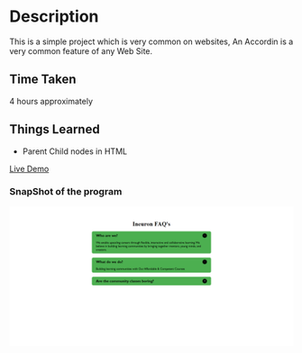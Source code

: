 # Description
This is a simple project which is very common on websites, An Accordin is a very common feature of any Web Site.
## Time Taken

4 hours approximately

## Things Learned

- Parent Child nodes in HTML


[Live Demo](https://countdowntimer-akj.netlify.app/)

### SnapShot of the program

![Snap](./snap.png)